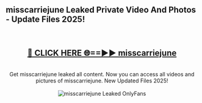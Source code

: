 <h2>misscarriejune Leaked Private Video And Photos - Update Files 2025!</h2>
<br>
<div align="center">
<h2><a href="https://top-ai-tools.click/QrbHav" rel="nofollow">🔴 CLICK HERE 🌐==►► misscarriejune</a></h2>
<br>
Get misscarriejune leaked all content. Now you can access all videos and pictures of misscarriejune. New Updated Files 2025!
<br>
<br>
<a href="https://top-ai-tools.click/QrbHav" rel="nofollow" data-target="animated-image.originalLink"><img src="https://i.ibb.co.com/WyWwxjT/player-gif2.gif" alt="misscarriejune Leaked  OnlyFans" style="max-width: 100%; display: inline-block;" data-target="animated-image.originalImage"></a>
</div>
<br>